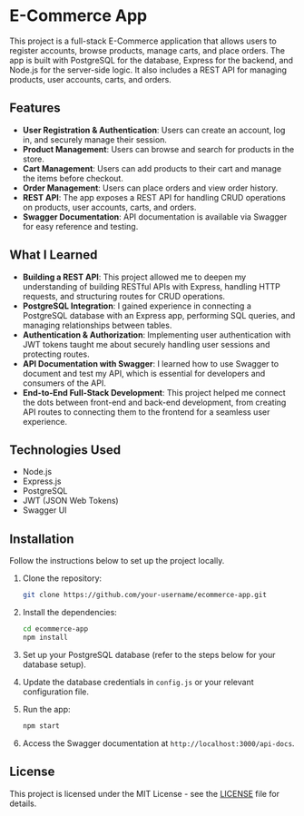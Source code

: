 # E-Commerce App

This project is a full-stack E-Commerce application that allows users to register accounts, browse products, manage carts, and place orders. The app is built with PostgreSQL for the database, Express for the backend, and Node.js for the server-side logic. It also includes a REST API for managing products, user accounts, carts, and orders.

## Features

- **User Registration & Authentication**: Users can create an account, log in, and securely manage their session.
- **Product Management**: Users can browse and search for products in the store.
- **Cart Management**: Users can add products to their cart and manage the items before checkout.
- **Order Management**: Users can place orders and view order history.
- **REST API**: The app exposes a REST API for handling CRUD operations on products, user accounts, carts, and orders.
- **Swagger Documentation**: API documentation is available via Swagger for easy reference and testing.

## What I Learned

- **Building a REST API**: This project allowed me to deepen my understanding of building RESTful APIs with Express, handling HTTP requests, and structuring routes for CRUD operations.
- **PostgreSQL Integration**: I gained experience in connecting a PostgreSQL database with an Express app, performing SQL queries, and managing relationships between tables.
- **Authentication & Authorization**: Implementing user authentication with JWT tokens taught me about securely handling user sessions and protecting routes.
- **API Documentation with Swagger**: I learned how to use Swagger to document and test my API, which is essential for developers and consumers of the API.
- **End-to-End Full-Stack Development**: This project helped me connect the dots between front-end and back-end development, from creating API routes to connecting them to the frontend for a seamless user experience.

## Technologies Used

- Node.js
- Express.js
- PostgreSQL
- JWT (JSON Web Tokens)
- Swagger UI

## Installation

Follow the instructions below to set up the project locally.

1. Clone the repository:

    ```bash
    git clone https://github.com/your-username/ecommerce-app.git
    ```

2. Install the dependencies:

    ```bash
    cd ecommerce-app
    npm install
    ```

3. Set up your PostgreSQL database (refer to the steps below for your database setup).

4. Update the database credentials in `config.js` or your relevant configuration file.

5. Run the app:

    ```bash
    npm start
    ```

6. Access the Swagger documentation at `http://localhost:3000/api-docs`.

## License

This project is licensed under the MIT License - see the [LICENSE](LICENSE) file for details.


